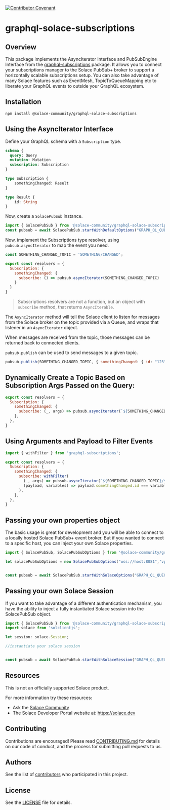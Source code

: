 [![Contributor Covenant](https://img.shields.io/badge/Contributor%20Covenant-v2.0%20adopted-ff69b4.svg)](CODE_OF_CONDUCT.md)


# graphql-solace-subscriptions

## Overview
This package implements the AsyncIterator Interface and PubSubEngine Interface from the [graphql-subscriptions](https://github.com/apollographql/graphql-subscriptions) package. 
It allows you to connect your subscriptions manager to the Solace PubSub+ broker to support a
horizontally scalable subscriptions setup. You can also take advantage of many Solace features such as EventMesh, TopicToQueueMapping etc to liberate your GraphQL events to outside your GraphQL ecosystem.

## Installation

```
npm install @solace-community/graphql-solace-subscriptions
```

## Using the AsyncIterator Interface

Define your GraphQL schema with a `Subscription` type.

```graphql
schema {
  query: Query
  mutation: Mutation
  subscription: Subscription
}

type Subscription {
    somethingChanged: Result
}

type Result {
    id: String
}
```

Now, create a `SolacePubSub` instance.

```javascript
import { SolacePubSub } from '@solace-community/graphql-solace-subscriptions';
const pubsub = await SolacePubSub.startWithDefaultOptions("GRAPH_QL_QUEUE"); // connecting to ws://localhost:8080 by default
```

Now, implement the Subscriptions type resolver, using `pubsub.asyncIterator` to map the event you need.

```javascript
const SOMETHING_CHANGED_TOPIC = 'SOMETHING/CHANGED';

export const resolvers = {
  Subscription: {
    somethingChanged: {
      subscribe: () => pubsub.asyncIterator(SOMETHING_CHANGED_TOPIC)
    }
  }
}
```

> Subscriptions resolvers are not a function, but an object with `subscribe` method, that returns `AsyncIterable`.

The `AsyncIterator` method will tell the Solace client to listen for messages from the Solace broker on the topic provided via a Queue, and wraps that listener in an `AsyncIterator` object. 

When messages are received from the topic, those messages can be returned back to connected clients.

`pubsub.publish` can be used to send messages to a given topic.

```js
pubsub.publish(SOMETHING_CHANGED_TOPIC, { somethingChanged: { id: "123" }});
```

## Dynamically Create a Topic Based on Subscription Args Passed on the Query:

```javascript
export const resolvers = {
  Subscription: {
    somethingChanged: {
      subscribe: (_, args) => pubsub.asyncIterator(`${SOMETHING_CHANGED_TOPIC}/${args.relevantId}`),
    },
  },
}
```

## Using Arguments and Payload to Filter Events

```javascript
import { withFilter } from 'graphql-subscriptions';

export const resolvers = {
  Subscription: {
    somethingChanged: {
      subscribe: withFilter(
        (_, args) => pubsub.asyncIterator(`${SOMETHING_CHANGED_TOPIC}/${args.relevantId}`),
        (payload, variables) => payload.somethingChanged.id === variables.relevantId,
      ),
    },
  },
}
```

## Passing your own properties object

The basic usage is great for development and you will be able to connect to a locally hosted Solace PubSub+ event broker. But if you wanted to connect to a specific host, you can inject your own Solace properties.


 
```javascript
import { SolacePubSub, SolacePubSubOptions } from '@solace-community/graphql-solace-subscriptions';

let solacePubSubOptions = new SolacePubSubOptions("wss://host:8081","vpn1","user","password");


const pubsub = await SolacePubSub.startWithSolaceOptions("GRAPH_QL_QUEUE",solacePubSubOptions);
```

## Passing your own Solace Session

If you want to take advantage of a different authentication mechanism, you have the ability to inject a fully instantiated Solace session into the SolacePubSub object.


 
```javascript
import { SolacePubSub } from '@solace-community/graphql-solace-subscriptions';
import solace from 'solclientjs';

let session: solace.Session;

//instantiate your solace session


const pubsub = await SolacePubSub.startWithSolaceSession("GRAPH_QL_QUEUE",session);
```


## Resources
This is not an officially supported Solace product.

For more information try these resources:
- Ask the [Solace Community](https://solace.community)
- The Solace Developer Portal website at: https://solace.dev


## Contributing
Contributions are encouraged! Please read [CONTRIBUTING.md](CONTRIBUTING.md) for details on our code of conduct, and the process for submitting pull requests to us.

## Authors
See the list of [contributors](https://github.com/solacecommunity/solacecommunity/graphs/contributors) who participated in this project.

## License
See the [LICENSE](LICENSE) file for details.
